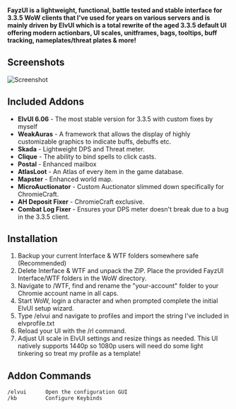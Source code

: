**FayzUI is a lightweight, functional, battle tested and stable interface for 3.3.5 WoW clients that I've used for years on various servers and is mainly driven by ElvUI which is a total rewrite of the aged 3.3.5 default UI offering modern actionbars, UI scales, unitframes, bags, tooltips, buff tracking, nameplates/threat plates & more!**  


## Screenshots

![Screenshot](https://i.imgur.com/OBMK0T3.jpg)

## Included Addons
*  **ElvUI 6.06** - The most stable version for 3.3.5 with custom fixes by myself
*  **WeakAuras** -  A framework that allows the display of highly customizable graphics to indicate buffs, debuffs etc.
*  **Skada** - Lightweight DPS and Threat meter.
*  **Clique** - The ability to bind spells to click casts.
*  **Postal** - Enhanced mailbox
*  **AtlasLoot** - An Atlas of every item in the game database.
*  **Mapster** - Enhanced world map.
*  **MicroAuctionator** - Custom Auctionator slimmed down specifically for ChromieCraft.
*  **AH Deposit Fixer** - ChromieCraft exclusive.   
*  **Combat Log Fixer** - Ensures your DPS meter doesn't break due to a bug in the 3.3.5 client.
 

## Installation
1. Backup your current Interface & WTF folders somewhere safe (Recommended)   
2. Delete Interface & WTF and unpack the ZIP. Place the provided FayzUI Interface/WTF folders in the WoW directory.
3. Navigate to /WTF, find and rename the "your-account" folder to your Chromie account name in all caps.   
4. Start WoW, login a character and when prompted complete the initial ElvUI setup wizard.
5. Type /elvui and navigate to profiles and import the string I've included in elvprofile.txt
6. Reload your UI with the /rl command.
7. Adjust UI scale in ElvUI settings and resize things as needed. This UI natively supports 1440p so 1080p users will need do some light tinkering so treat my profile as a template!

## Addon Commands

    /elvui      Open the configuration GUI  
    /kb         Configure Keybinds 









